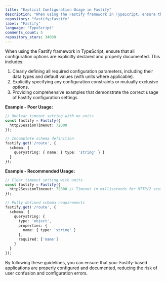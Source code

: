 ```yaml
---
title: "Explicit Configuration Usage in Fastify"
description: "When using the Fastify framework in TypeScript, ensure that all configuration options are explicitly declared and properly documented. This includes clearly defining all required configuration parameters, explicitly specifying any configuration constraints or mutually exclusive options, and providing comprehensive examples."
repository: "fastify/fastify"
label: "Fastify"
language: "TypeScript"
comments_count: 5
repository_stars: 34000
---
```


When using the Fastify framework in TypeScript, ensure that all configuration options are explicitly declared and properly documented. This includes:

1. Clearly defining all required configuration parameters, including their data types and default values (with units where applicable).
2. Explicitly specifying any configuration constraints or mutually exclusive options.
3. Providing comprehensive examples that demonstrate the correct usage of Fastify configuration settings.

**Example - Poor Usage:**
```typescript
// Unclear timeout setting with no units
const fastify = Fastify({
  http2SessionTimeout: 72000 
});

// Incomplete schema definition
fastify.get('/route', {
  schema: {
    querystring: { name: { type: 'string' } }
  }
});
```

**Example - Recommended Usage:**
```typescript
// Clear timeout setting with units
const fastify = Fastify({
  http2SessionTimeout: 72000 // Timeout in milliseconds for HTTP/2 sessions
});

// Fully defined schema requirements
fastify.get('/route', {
  schema: {
    querystring: {
      type: 'object',
      properties: {
        name: { type: 'string' }
      },
      required: ['name']
    }
  }
});
```

By following these guidelines, you can ensure that your Fastify-based applications are properly configured and documented, reducing the risk of user confusion and configuration errors.
